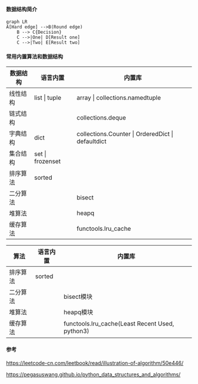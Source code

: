 #### 数据结构简介


```mermaid
graph LR
A[Hard edge] -->B(Round edge)
    B --> C{Decision}
    C -->|One| D[Result one]
    C -->|Two| E[Result two]
```


#### 常用内置算法和数据结构

| 数据结构 | 语言内置         | 内置库                                            |
| -------- | ---------------- | ------------------------------------------------- |
| 线性结构 | list \| tuple    | array \| collections.namedtuple                   |
| 链式结构 |                  | collections.deque                                 |
| 字典结构 | dict             | collections.Counter \| OrderedDict \| defaultdict |
| 集合结构 | set \| frozenset |                                                   |
| 排序算法 | sorted           |                                                   |
| 二分算法 |                  | bisect                                            |
| 堆算法   |                  | heapq                                             |
| 缓存算法 |                  | functools.lru_cache                               |

| 算法     | 语言内置 | 内置库                                          |
| -------- | -------- | ----------------------------------------------- |
| 排序算法 | sorted   |                                                 |
| 二分算法 |          | bisect模块                                      |
| 堆算法   |          | heapq模块                                       |
| 缓存算法 |          | functools.lru_cache(Least Recent Used, python3) |



#### 参考

https://leetcode-cn.com/leetbook/read/illustration-of-algorithm/50e446/

https://pegasuswang.github.io/python_data_structures_and_algorithms/